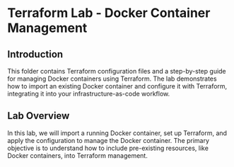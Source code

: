 # Terraform Lab - Docker Container Management

## Introduction

This folder contains Terraform configuration files and a step-by-step guide for managing Docker containers using Terraform. The lab demonstrates how to import an existing Docker container and configure it with Terraform, integrating it into your infrastructure-as-code workflow.

## Lab Overview

In this lab, we will import a running Docker container, set up Terraform, and apply the configuration to manage the Docker container. The primary objective is to understand how to include pre-existing resources, like Docker containers, into Terraform management.